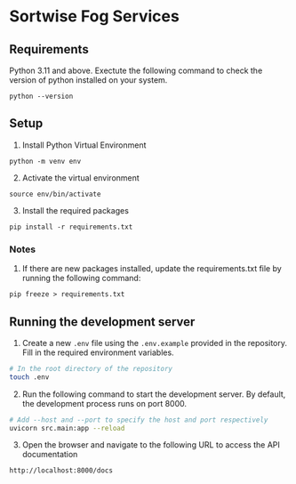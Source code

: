 # Sortwise Fog Services

## Requirements

Python 3.11 and above. Exectute the following command to check the version of python installed on your system.

```
python --version
```

## Setup

1. Install Python Virtual Environment

```
python -m venv env
```

2. Activate the virtual environment

```
source env/bin/activate
```

3. Install the required packages

```
pip install -r requirements.txt
```

### Notes

1. If there are new packages installed, update the requirements.txt file by running the following command:

```
pip freeze > requirements.txt
```

## Running the development server

1. Create a new `.env` file using the `.env.example` provided in the repository. Fill in the required environment variables.

```bash
# In the root directory of the repository
touch .env
```

2. Run the following command to start the development server. By default, the development process runs on port 8000.

```bash
# Add --host and --port to specify the host and port respectively
uvicorn src.main:app --reload
```

3. Open the browser and navigate to the following URL to access the API documentation

```bash
http://localhost:8000/docs
```
